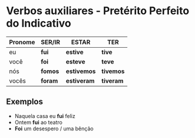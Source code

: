 # Verbos auxiliares - Pretérito Perfeito do Indicativo

| Pronome | SER/IR | ESTAR | TER |
| -- | -- | -- | -- |
| eu | **fui** | **estive** | **tive** |
| você | **foi** | **esteve** | **teve** |
| nós | **fomos** | **estivemos** | **tivemos** |
| vocês | **foram** | **estiveram** | **tiveram** |

## Exemplos

* Naquela casa eu **fui** feliz
* Ontem **fui** ao teatro
* **Foi** um desespero / uma bênção
